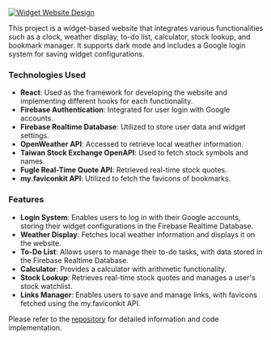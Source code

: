 [![Widget Website Design](https://img.shields.io/badge/Widget%20Website%20Design-Project%20Description-blueviolet)](https://github.com/your-repo)

This project is a widget-based website that integrates various functionalities such as a clock, weather display, to-do list, calculator, stock lookup, and bookmark manager. It supports dark mode and includes a Google login system for saving widget configurations.

### Technologies Used

- **React**: Used as the framework for developing the website and implementing different hooks for each functionality.
- **Firebase Authentication**: Integrated for user login with Google accounts.
- **Firebase Realtime Database**: Utilized to store user data and widget settings.
- **OpenWeather API**: Accessed to retrieve local weather information.
- **Taiwan Stock Exchange OpenAPI**: Used to fetch stock symbols and names.
- **Fugle Real-Time Quote API**: Retrieved real-time stock quotes.
- **my.faviconkit API**: Utilized to fetch the favicons of bookmarks.

### Features

- **Login System**: Enables users to log in with their Google accounts, storing their widget configurations in the Firebase Realtime Database.
- **Weather Display**: Fetches local weather information and displays it on the website.
- **To-Do List**: Allows users to manage their to-do tasks, with data stored in the Firebase Realtime Database.
- **Calculator**: Provides a calculator with arithmetic functionality.
- **Stock Lookup**: Retrieves real-time stock quotes and manages a user's stock watchlist.
- **Links Manager**: Enables users to save and manage links, with favicons fetched using the my.faviconkit API.

Please refer to the [repository](https://github.com/as4696137/web-widget/tree/master) for detailed information and code implementation.

